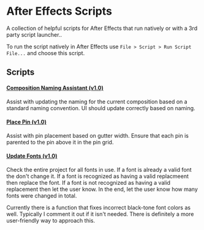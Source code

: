 # After Effects Scripts

A collection of helpful scripts for After Effects that run natively or with a 3rd party script launcher..

To run the script natively in After Effects use `File > Script > Run Script File...` and choose this script.

## Scripts

#### [Composition Naming Assistant (v1.0)](/scripts/Composition%20Naming%20Assistant.jsx)

Assist with updating the naming for the current composition based on a standard
naming convention. UI should update correctly based on naming.

#### [Place Pin (v1.0)](/scripts/Place%20Pin.jsx)

Assist with pin placement based on gutter width. Ensure that each pin is parented to
the pin above it in the pin grid.

#### [Update Fonts (v1.0)](/scripts/Update%20Fonts.jsx)

Check the entire project for all fonts in use. If a font is already a valid font
the don't change it. If a font is recognized as having a valid replacmeent then replace the
font. If a font is not recognized as having a valid replacement then let the user know. In the
end, let the user know how many fonts were changed in total.

Currently there is a function that fixes incorrect black-tone font colors as well. Typically I
comment it out if it isn't needed. There is definitely a more user-friendly way to approach this.

